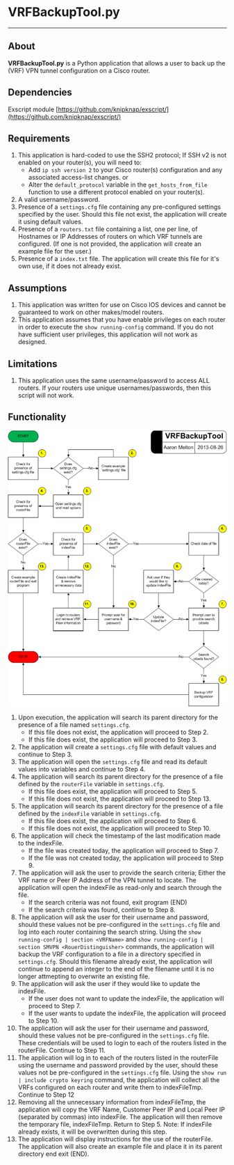 # VRFBackupTool.py #
----------

## About ##
**VRFBackupTool.py** is a Python application that allows a user to back up the
(VRF) VPN tunnel configuration on a Cisco router.

## Dependencies ##
Exscript module [https://github.com/knipknap/exscript/](https://github.com/knipknap/exscript/)

## Requirements ##
1. This application is hard-coded to use the SSH2 protocol; If SSH v2 is not
   enabled on your router(s), you will need to:
   * Add `ip ssh version 2` to your Cisco router(s) configuration and any 
   associated access-list changes.
   or
   * Alter the `default_protocol` variable in the `get_hosts_from_file` function
   to use a different protocol enabled on your router(s).
2. A valid username/password.
3. Presence of a `settings.cfg` file containing any pre-configured settings
   specified by the user.  Should this file not exist, the application will
   create it using default values.
3. Presence of a `routers.txt` file containing a list, one per line, of 
   Hostnames or IP Addresses of routers on which VRF tunnels are configured.
   (If one is not provided, the application will create an example file for
   the user.)
4. Presence of a `index.txt` file. The application will create this file for
   it's own use, if it does not already exist.

## Assumptions ##
1. This application was written for use on Cisco IOS devices and cannot be
   guaranteed to work on other makes/model routers.
2. This application assumes that you have enable privileges on each router
   in order to execute the `show running-config` command.  If you do not
   have sufficient user privileges, this application will not work as
   designed.

## Limitations ##
1. This application uses the same username/password to access ALL routers. If
   your routers use unique usernames/passwords, then this script will not work.

## Functionality ##
![](VRFBackupTool.png)

1. Upon execution, the application will search its parent directory for the
   presence of a file named `settings.cfg`.
   * If this file does not exist, the application will proceed to Step 2.
   * If this file does exist, the application will proceed to Step 3.
2. The application will create a `settings.cfg` file with default values
   and continue to Step 3.
3. The application will open the `settings.cfg` file and read its default
   values into variables and continue to Step 4.
4. The application will search its parent directory for the presence of a file
   defined by the `routerFile` variable in `settings.cfg`.
   * If this file does exist, the application will proceed to Step 5.
   * If this file does not exist, the application will proceed to Step 13.
5. The application will search its parent directory for the presence of a file
   defined by the `indexFile` variable in `settings.cfg`.
   * If this file does exist, the application will proceed to Step 6.
   * If this file does not exist, the application will proceed to Step 10.
6. The application will check the timestamp of the last modification made to
   the indexFile.
   * If the file was created today, the application will proceed to Step 7.
   * If the file was not created today, the application will proceed to Step 9.
7. The application will ask the user to provide the search criteria; Either
   the VRF name or Peer IP Address of the VPN tunnel to locate.  The application 
   will open the indexFile as read-only and search through the file.
   * If the search criteria was not found, exit program (END)
   * If the search criteria was found, continue to Step 8.
8. The application will ask the user for their username and password, should
   these values not be pre-configured in the `settings.cfg` file and log into
   each router containing the search string.  Using the
   `show running-config | section <VRFName>` and 
   `show running-config | section SMVPN <RouerDistinguisher>` commands, the
   application will backup the VRF configuration to a file in a directory
   specified in `settings.cfg`.  Should this filename already exist, the
   application will continue to append an integer to the end of the filename
   until it is no longer attmepting to overwrite an existing file.
9. The application will ask the user if they would like to update the indexFile.
   * If the user does not want to update the indexFile, the application will 
   proceed to Step 7.
   * If the user wants to update the indexFile, the application will proceed 
   to Step 10.
10. The application will ask the user for their username and password, should
    these values not be pre-configured in the `settings.cfg` file.  These
    credentials will be used to login to each of the routers listed in the 
    routerFile.  Continue to Step 11.
11. The application will log in to each of the routers listed in the routerFile
    using the username and password provided by the user, should these values
	not be pre-configured in the `settings.cfg` file. Using the 
	`show run | include crypto keyring` command, the application will collect 
	all the VRFs configured on each router and write them to indexFileTmp.  
	Continue to Step 12
12. Removing all the unnecessary information from indexFileTmp, the application
    will copy the VRF Name, Customer Peer IP and Local Peer IP (separated by 
	commas) into indexFile.  The application will then remove the temporary file,
	indexFileTmp.  Return to Step 5.
    Note: If indexFile already exists, it will be overwritten during this step.
13. The application will display instructions for the use of the routerFile.  
	The application will also create an example file and place it in its parent
	directory end exit (END).
